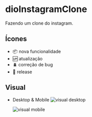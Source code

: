 # dioInstagramClone
Fazendo um clone do instagram.
## Ícones
- :package: nova funcionalidade
- :up: atualização
- :beetle: correção de bug
- :checkered_flag: release

## Visual
- Desktop & Mobile
  <img src="/home/franklin/Projects/dioInstagramClone/images/visual_Desktop.png?" alt="visual desktop"/>

  <img src="/home/franklin/Projects/dioInstagramClone/images/visual_Mobile.png?row=true" alt="visual mobile" title="mobile" />